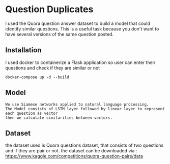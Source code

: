 # Question Duplicates

I used the Quora question answer dataset to build a model that could identify similar questions. This is a useful task because you don't want to have several versions of the same question posted.

## Installation

I used docker to containerize a Flask application so user can enter their questions and check if they are similar or not 

```
docker-compose up -d --build
```

## Model

```
We use Siamese networks applied to natural language processing.
The Model consists of LSTM layer followed by linear layer to represent each question as vector
then we calculate similarities between vectors.
```

## Dataset

the dataset used is Quora questions dataset, that consists of two questions and if they are pair or not.
the dataset can be downloaded via :
https://www.kaggle.com/competitions/quora-question-pairs/data

